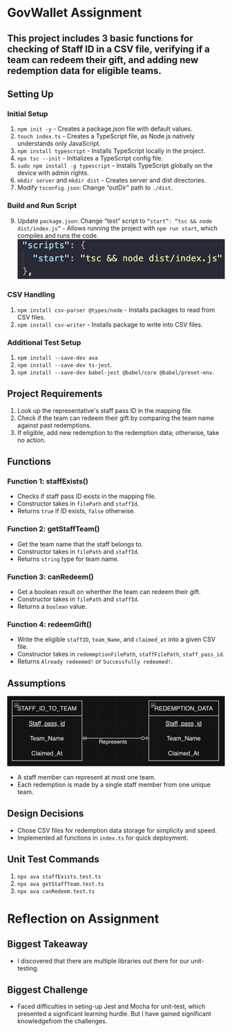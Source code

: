 # GovWallet Assignment

## This project includes 3 basic functions for checking of Staff ID in a CSV file, verifying if a team can redeem their gift, and adding new redemption data for eligible teams.

## Setting Up

### Initial Setup
1. `npm init -y` - Creates a package.json file with default values.
2. `touch index.ts` - Creates a TypeScript file, as Node.js natively understands only JavaScript.
3. `npm install typescript` - Installs TypeScript locally in the project.
4. `npx tsc --init` - Initializes a TypeScript config file.
5. `sudo npm install -g typescript` - Installs TypeScript globally on the device with admin rights.
6. `mkdir server` and `mkdir dist` - Creates server and dist directories.
7. Modify `tsconfig.json`: Change “outDir” path to `./dist`.

### Build and Run Script
9. Update `package.json`: Change “test” script to `“start”: “tsc && node dist/index.js”` - Allows running the project with `npm run start`, which compiles and runs the code.
![Setup](md_resources/set_up.png)

### CSV Handling
1. `npm install csv-parser @types/node` - Installs packages to read from CSV files.
2. `npm install csv-writer` - Installs package to write into CSV files.

### Additional Test Setup
1. `npm install --save-dev ava`
3. `npm install --save-dev ts-jest`.
2. `npm install --save-dev babel-jest @babel/core @babel/preset-env`.


## Project Requirements

1. Look up the representative's staff pass ID in the mapping file.
2. Check if the team can redeem their gift by comparing the team name against past redemptions.
3. If eligible, add new redemption to the redemption data; otherwise, take no action.

## Functions

### Function 1: staffExists()
- Checks if staff pass ID exists in the mapping file.
- Constructor takes in `filePath` and `staffId`.
- Returns `true` if ID exists, `false` otherwise.

### Function 2: getStaffTeam()
- Get the team name that the staff belongs to.
- Constructor takes in `filePath` and `staffId`.
- Returns `string` type for team name.
### Function 3: canRedeem()
- Get a boolean result on wherther the team can redeem their gift.
- Constructor takes in `filePath` and `staffId`.
- Returns a `boolean` value.

### Function 4: redeemGift()
- Write the eligible `staffID`, `team_Name`, and `claimed_at` into a given CSV file.
- Constructor takes in `redemmptionFilePath`, `staffFilePath`, `staff_pass_id`.
- Returns `Already redeemed!` or `Successfully redeemed!`.

## Assumptions
![Assumptions](md_resources/er_diagram.png)
- A staff member can represent at most one team.
- Each redemption is made by a single staff member from one unique team.

## Design Decisions
- Chose CSV files for redemption data storage for simplicity and speed.
- Implemented all functions in `index.ts` for quick deployment.

## Unit Test Commands
1. `npx ava staffExists.test.ts`
2. `npx ava getStaffTeam.test.ts`
3. `npx ava canRedeem.test.ts`

# Reflection on Assignment

## Biggest Takeaway
- I discovered that there are multiple libraries out there for our unit-testing.

## Biggest Challenge
- Faced difficulties in seting-up Jest and Mocha for unit-test, which presented a significant learning hurdle. But I have gained significant knowledgefrom the challenges.
